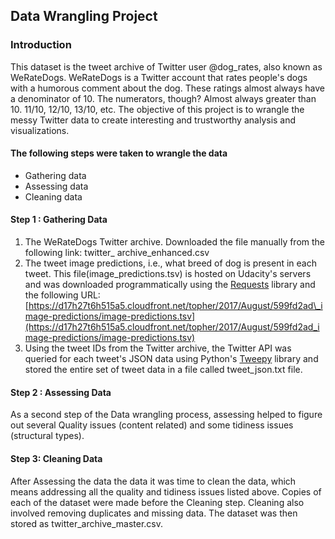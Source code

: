 ## Data Wrangling Project 

### **Introduction**

This dataset is the tweet archive of Twitter user @dog\_rates, also known as WeRateDogs. WeRateDogs is a Twitter account that rates people&#39;s dogs with a humorous comment about the dog. These ratings almost always have a denominator of 10. The numerators, though? Almost always greater than 10. 11/10, 12/10, 13/10, etc. The objective of this project is to wrangle the messy Twitter data to create interesting and trustworthy analysis and visualizations.

#### The following steps were taken to wrangle the data

- Gathering data
- Assessing data
- Cleaning data

#### **Step 1 : Gathering Data**

1. The WeRateDogs Twitter archive. Downloaded the file manually from the following link: twitter\_ archive\_enhanced.csv
2. The tweet image predictions, i.e., what breed of dog is present in each tweet. This file(image\_predictions.tsv) is hosted on Udacity&#39;s servers and was downloaded programmatically using the [Requests](https://pypi.org/project/requests/) library and the following URL: [https://d17h27t6h515a5.cloudfront.net/topher/2017/August/599fd2ad\_image-predictions/image-predictions.tsv](https://d17h27t6h515a5.cloudfront.net/topher/2017/August/599fd2ad_image-predictions/image-predictions.tsv)
3. Using the tweet IDs from the Twitter archive, the Twitter API was queried  for each tweet&#39;s JSON data using Python&#39;s [Tweepy](http://www.tweepy.org/) library and stored the entire set of tweet data in a file called tweet\_json.txt  file.

#### **Step 2 : Assessing Data**

As a second step of the Data wrangling process, assessing helped to figure out several Quality issues (content related) and some tidiness issues (structural types).

#### **Step 3: Cleaning Data**

After Assessing the data the data it was time to clean the data, which means addressing all the quality and tidiness issues listed above. Copies of each of the dataset were made before the Cleaning step. Cleaning also involved removing duplicates and missing data. The dataset was then stored as twitter\_archive\_master.csv.
